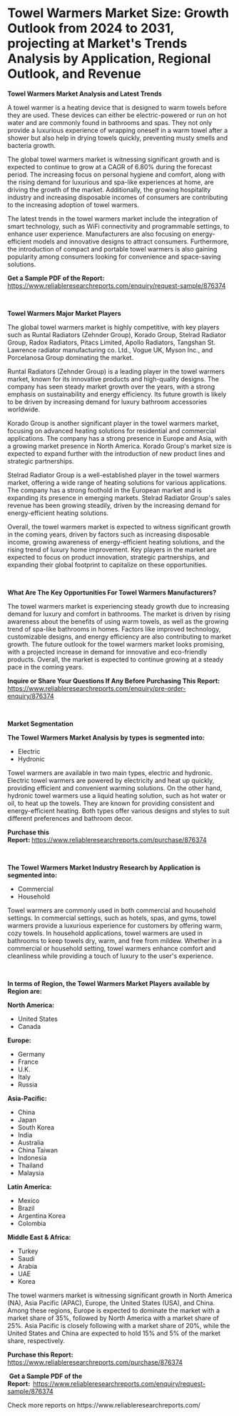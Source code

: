 <p><h1>Towel Warmers Market Size: Growth Outlook from 2024 to 2031, projecting at Market's Trends Analysis by Application, Regional Outlook, and Revenue</h1></p><p><strong>Towel Warmers Market Analysis and Latest Trends</strong></p>
<p><p>A towel warmer is a heating device that is designed to warm towels before they are used. These devices can either be electric-powered or run on hot water and are commonly found in bathrooms and spas. They not only provide a luxurious experience of wrapping oneself in a warm towel after a shower but also help in drying towels quickly, preventing musty smells and bacteria growth.</p><p>The global towel warmers market is witnessing significant growth and is expected to continue to grow at a CAGR of 6.80% during the forecast period. The increasing focus on personal hygiene and comfort, along with the rising demand for luxurious and spa-like experiences at home, are driving the growth of the market. Additionally, the growing hospitality industry and increasing disposable incomes of consumers are contributing to the increasing adoption of towel warmers.</p><p>The latest trends in the towel warmers market include the integration of smart technology, such as WiFi connectivity and programmable settings, to enhance user experience. Manufacturers are also focusing on energy-efficient models and innovative designs to attract consumers. Furthermore, the introduction of compact and portable towel warmers is also gaining popularity among consumers looking for convenience and space-saving solutions.</p></p>
<p><strong>Get a Sample PDF of the Report:&nbsp;</strong> <a href="https://www.reliableresearchreports.com/enquiry/request-sample/876374">https://www.reliableresearchreports.com/enquiry/request-sample/876374</a></p>
<p>&nbsp;</p>
<p><strong>Towel Warmers Major Market Players</strong></p>
<p><p>The global towel warmers market is highly competitive, with key players such as Runtal Radiators (Zehnder Group), Korado Group, Stelrad Radiator Group, Radox Radiators, Pitacs Limited, Apollo Radiators, Tangshan St. Lawrence radiator manufacturing co. Ltd., Vogue UK, Myson Inc., and Porcelanosa Group dominating the market. </p><p>Runtal Radiators (Zehnder Group) is a leading player in the towel warmers market, known for its innovative products and high-quality designs. The company has seen steady market growth over the years, with a strong emphasis on sustainability and energy efficiency. Its future growth is likely to be driven by increasing demand for luxury bathroom accessories worldwide.</p><p>Korado Group is another significant player in the towel warmers market, focusing on advanced heating solutions for residential and commercial applications. The company has a strong presence in Europe and Asia, with a growing market presence in North America. Korado Group's market size is expected to expand further with the introduction of new product lines and strategic partnerships.</p><p>Stelrad Radiator Group is a well-established player in the towel warmers market, offering a wide range of heating solutions for various applications. The company has a strong foothold in the European market and is expanding its presence in emerging markets. Stelrad Radiator Group's sales revenue has been growing steadily, driven by the increasing demand for energy-efficient heating solutions.</p><p>Overall, the towel warmers market is expected to witness significant growth in the coming years, driven by factors such as increasing disposable income, growing awareness of energy-efficient heating solutions, and the rising trend of luxury home improvement. Key players in the market are expected to focus on product innovation, strategic partnerships, and expanding their global footprint to capitalize on these opportunities.</p></p>
<p>&nbsp;</p>
<p><strong>What Are The Key Opportunities For Towel Warmers Manufacturers?</strong></p>
<p><p>The towel warmers market is experiencing steady growth due to increasing demand for luxury and comfort in bathrooms. The market is driven by rising awareness about the benefits of using warm towels, as well as the growing trend of spa-like bathrooms in homes. Factors like improved technology, customizable designs, and energy efficiency are also contributing to market growth. The future outlook for the towel warmers market looks promising, with a projected increase in demand for innovative and eco-friendly products. Overall, the market is expected to continue growing at a steady pace in the coming years.</p></p>
<p><strong>Inquire or Share Your Questions If Any Before Purchasing This Report:</strong> <a href="https://www.reliableresearchreports.com/enquiry/pre-order-enquiry/876374">https://www.reliableresearchreports.com/enquiry/pre-order-enquiry/876374</a></p>
<p>&nbsp;</p>
<p><strong>Market Segmentation</strong></p>
<p><strong>The Towel Warmers Market Analysis by types is segmented into:</strong></p>
<p><ul><li>Electric</li><li>Hydronic</li></ul></p>
<p><p>Towel warmers are available in two main types, electric and hydronic. Electric towel warmers are powered by electricity and heat up quickly, providing efficient and convenient warming solutions. On the other hand, hydronic towel warmers use a liquid heating solution, such as hot water or oil, to heat up the towels. They are known for providing consistent and energy-efficient heating. Both types offer various designs and styles to suit different preferences and bathroom decor.</p></p>
<p><strong>Purchase this Report:&nbsp;</strong><a href="https://www.reliableresearchreports.com/purchase/876374">https://www.reliableresearchreports.com/purchase/876374</a></p>
<p>&nbsp;</p>
<p><strong>The Towel Warmers Market Industry Research by Application is segmented into:</strong></p>
<p><ul><li>Commercial</li><li>Household</li></ul></p>
<p><p>Towel warmers are commonly used in both commercial and household settings. In commercial settings, such as hotels, spas, and gyms, towel warmers provide a luxurious experience for customers by offering warm, cozy towels. In household applications, towel warmers are used in bathrooms to keep towels dry, warm, and free from mildew. Whether in a commercial or household setting, towel warmers enhance comfort and cleanliness while providing a touch of luxury to the user's experience.</p></p>
<p>&nbsp;</p>
<p><strong>In terms of Region, the Towel Warmers Market Players available by Region are:</strong></p>
<p>
    <p> <strong> North America: </strong>
        <ul>
            <li>United States</li>
            <li>Canada</li>
        </ul>
        </p> 
    <p> <strong> Europe: </strong>
        <ul>
            <li>Germany</li>
            <li>France</li>
            <li>U.K.</li>
            <li>Italy</li>
            <li>Russia</li>
        </ul>
        </p> 
    <p> <strong> Asia-Pacific: </strong>
        <ul>
            <li>China</li>
            <li>Japan</li>
            <li>South Korea</li>
            <li>India</li>
            <li>Australia</li>
            <li>China Taiwan</li>
            <li>Indonesia</li>
            <li>Thailand</li>
            <li>Malaysia</li>
        </ul>
        </p> 
    <p> <strong> Latin America: </strong>
        <ul>
            <li>Mexico</li>
            <li>Brazil</li>
            <li>Argentina Korea</li>
            <li>Colombia</li>
        </ul>
        </p> 
    <p> <strong> Middle East & Africa: </strong>
        <ul>
            <li>Turkey</li>
            <li>Saudi</li>
            <li>Arabia</li>
            <li>UAE</li>
            <li>Korea</li>
        </ul>
    </p>
    </p>
<p><p>The towel warmers market is witnessing significant growth in North America (NA), Asia Pacific (APAC), Europe, the United States (USA), and China. Among these regions, Europe is expected to dominate the market with a market share of 35%, followed by North America with a market share of 25%. Asia Pacific is closely following with a market share of 20%, while the United States and China are expected to hold 15% and 5% of the market share, respectively.</p></p>
<p><strong>Purchase this Report: </strong><a href="https://www.reliableresearchreports.com/purchase/876374">https://www.reliableresearchreports.com/purchase/876374</a></p>
<p>&nbsp;<strong>Get a Sample PDF of the Report:&nbsp;&nbsp;</strong><a href="https://www.reliableresearchreports.com/enquiry/request-sample/876374">https://www.reliableresearchreports.com/enquiry/request-sample/876374</a></p>
<p><strong></strong></p>
<p>Check more reports on https://www.reliableresearchreports.com/</p>